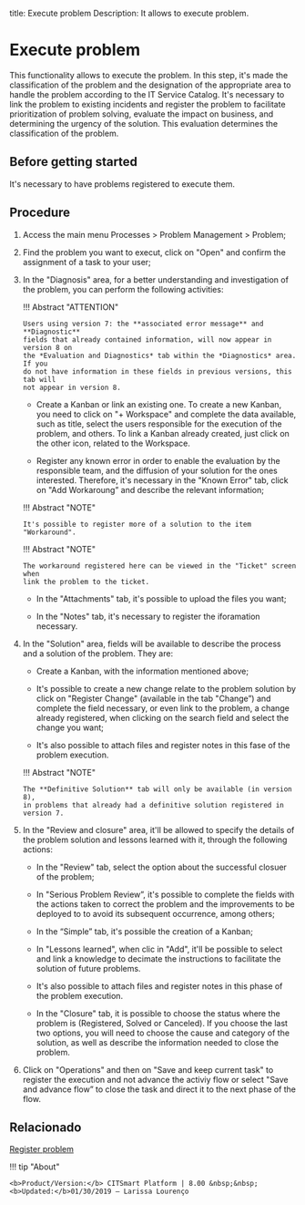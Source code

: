 title: Execute problem
Description: It allows to execute problem.
# Execute problem

This functionality allows to execute the problem. In this step, it's made the classification of the problem and the designation of the appropriate area to handle the problem according to the IT Service Catalog. It's necessary to link the problem to existing incidents and register the problem to facilitate prioritization of problem solving, evaluate the impact on business, and determining the urgency of the solution. This evaluation determines the classification of the problem.

Before getting started
----------------

It's necessary to have problems registered to execute them.

Procedure
------------

1.  Access the main menu Processes \>
    Problem Management \> Problem;

2.  Find the problem you want to execut, click on "Open" and
    confirm the assignment of a task to your user;

3.  In the "Diagnosis" area, for a better understanding and investigation of the
    problem, you can perform the following activities:
    
    !!! Abstract "ATTENTION"
    
        Users using version 7: the **associated error message** and **Diagnostic** 
        fields that already contained information, will now appear in version 8 on 
        the *Evaluation and Diagnostics* tab within the *Diagnostics* area. If you 
        do not have information in these fields in previous versions, this tab will 
        not appear in version 8.

    -   Create a Kanban or link an existing one. To create a new Kanban, 
    you need to click on "+ Workspace" and complete the data available, 
    such as title, select the users responsible for the execution of the 
    problem, and others. To link a Kanban already created, just click on 
    the other icon, related to the Workspace.

    -   Register any known error in order to enable the evaluation by the
    responsible team, and the diffusion of your solution for the ones interested.
    Therefore, it's necessary in the "Known Error" tab, click on "Add
    Workaroung” and describe the relevant information;
    
    !!! Abstract "NOTE"
    
        It's possible to register more of a solution to the item "Workaround".
        
    !!! Abstract "NOTE"
    
        The workaround registered here can be viewed in the "Ticket" screen when
        link the problem to the ticket.

    -   In the "Attachments" tab, it's possible to upload the files you want;

    -   In the "Notes" tab, it's necessary to register the iforamation
    necessary.

4.  In the "Solution" area, fields will be available to describe the
    process and a solution of the problem. They are:

    -   Create a Kanban, with the information mentioned above;

    -  It's possible to create a new change relate to the problem solution by
    click on "Register Change" (available in the tab "Change”) and 
    complete the field necessary, or even link to the problem, a change 
    already registered, when clicking on the search field and select the change
    you want;

    -   It's also possible to attach files and register notes in this fase of
    the problem execution.
    
    !!! Abstract "NOTE"
    
        The **Definitive Solution** tab will only be available (in version 8), 
        in problems that already had a definitive solution registered in version 7.
    

5.  In the "Review and closure" area, it'll be allowed to specify the details of
    the problem solution and lessons learned with it, through the
    following actions:

    -   In the "Review" tab, select the option about the successful closuer of the
    problem;

    -   In "Serious Problem Review”, it's possible to complete the fields with the actions
    taken to correct the problem and the improvements to be deployed to
    to avoid its subsequent occurrence, among others;

    -   In the “Simple” tab, it's possible the creation of a Kanban;

    -   In "Lessons learned", when clic in "Add", it'll be possible
    to select and link a knowledge to decimate the instructions to
    facilitate the solution of future problems.

    -   It's also possible to attach files and register notes in this phase of the
    problem execution.
    
    -   In the "Closure" tab, it is possible to choose the status where the problem is (Registered, 
    Solved or Canceled). If you choose the last two options, you will need to choose the cause and 
    category of the solution, as well as describe the information needed to close the problem.

6.  Click on "Operations" and then on "Save and keep current task" to register
    the execution and not advance the activiy flow or select "Save and advance
    flow” to close the task and direct it to the next phase of the flow.
    
Relacionado
------------
 
[Register problem](/pt-br/citsmart-platform-8/processes/problem/use/register-problem.html)

!!! tip "About"

    <b>Product/Version:</b> CITSmart Platform | 8.00 &nbsp;&nbsp;
    <b>Updated:</b>01/30/2019 – Larissa Lourenço
